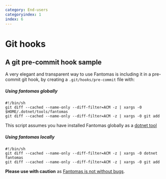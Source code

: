 ```yaml
---
category: End-users
categoryindex: 1
index: 6
---
```

# Git hooks
## A git pre-commit hook sample

A very elegant and transparent way to use Fantomas is including it in a pre-commit git hook, by creating a `.git/hooks/pre-commit` file with:
##### Using fantomas globally
```
#!/bin/sh
git diff --cached --name-only --diff-filter=ACM -z | xargs -0 $HOME/.dotnet/tools/fantomas
git diff --cached --name-only --diff-filter=ACM -z | xargs -0 git add
```

This script assumes you have installed Fantomas globally as a [dotnet tool](https://www.nuget.org/packages/fantomas/)
##### Using fantomas locally
```
#!/bin/sh
git diff --cached --name-only --diff-filter=ACM -z | xargs -0 dotnet fantomas 
git diff --cached --name-only --diff-filter=ACM -z | xargs -0 git add
```

**Please use with caution** as [Fantomas is not without bugs](https://github.com/fsprojects/fantomas/issues?q=is%3Aissue+is%3Aopen+label%3A%22bug+%28soundness%29%22).

<fantomas-nav previous="{{fsdocs-previous-page-link}}" next="{{fsdocs-next-page-link}}"></fantomas-nav>
